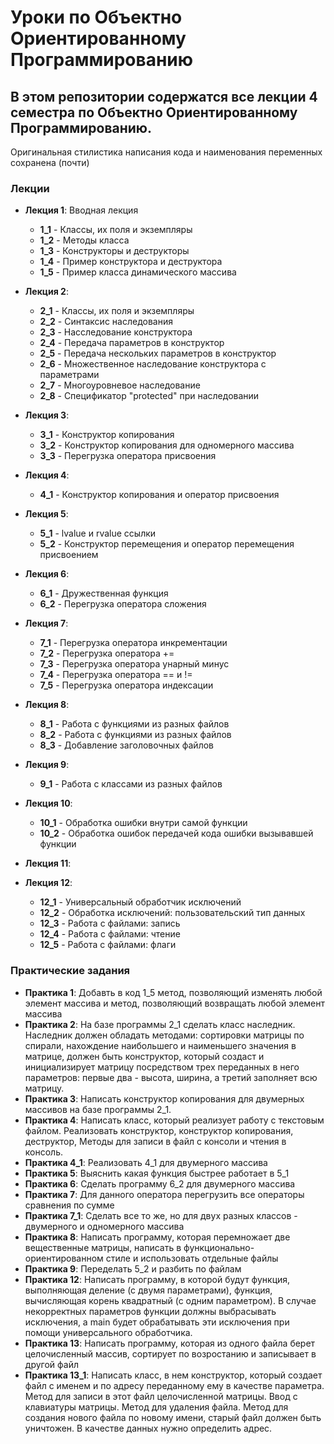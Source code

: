 # Уроки по Объектно Ориентированному Программированию

## В этом репозитории содержатся все лекции 4 семестра по Объектно Ориентированному Программированию.
 
Оригинальная стилистика написания кода и наименования переменных сохранена (почти)
 
 ### Лекции
 * **Лекция 1**: Вводная лекция
   * **1_1** - Классы, их поля и экземпляры
   * **1_2** - Методы класса 
   * **1_3** - Конструкторы и деструкторы
   * **1_4** - Пример конструктора и деструктора
   * **1_5** - Пример класса динамического массива
 * **Лекция 2**:
   * **2_1** - Классы, их поля и экземпляры
   * **2_2** - Синтаксис наследования
   * **2_3** - Насследование конструктора
   * **2_4** - Передача параметров в конструктор
   * **2_5** - Передача нескольких параметров в конструктор
   * **2_6** - Множественное наследование конструктора с параметрами
   * **2_7** - Многоуровневое наследование
   * **2_8** - Спецификатор "protected" при наследовании
 * **Лекция 3**:
   * **3_1** - Конструктор копирования
   * **3_2** - Конструктор копирования для одномерного массива
   * **3_3** - Перегрузка оператора присвоения
 * **Лекция 4**:
   * **4_1** - Конструктор копирования и оператор присвоения
 * **Лекция 5**:
   * **5_1** - lvalue и rvalue ссылки
   * **5_2** - Конструктор перемещения и оператор перемещения присвоением
 * **Лекция 6**:
   * **6_1** - Дружественная функция
   * **6_2** - Перегрузка оператора сложения
 * **Лекция 7**:
   * **7_1** - Перегрузка оператора инкрементации
   * **7_2** - Перегрузка оператора +=
   * **7_3** - Перегрузка оператора унарный минус
   * **7_4** - Перегрузка оператора == и !=
   * **7_5** - Перегрузка оператора индексации
 * **Лекция 8**:
   * **8_1** - Работа с функциями из разных файлов
   * **8_2** - Работа с функциями из разных файлов
   * **8_3** - Добавление заголовочных файлов
 * **Лекция 9**:
   * **9_1** - Работа с классами из разных файлов
 * **Лекция 10**:
   * **10_1** - Обработка ошибки внутри самой функции
   * **10_2** - Обработка ошибок передачей кода ошибки вызывавшей функции
 * **Лекция 11**:

 * **Лекция 12**:
   * **12_1** - Универсальный обработчик исключений
   * **12_2** - Обработка исключений: пользовательский тип данных
   * **12_3** - Работа с файлами: запись
   * **12_4** - Работа с файлами: чтение
   * **12_5** - Работа с файлами: флаги
 ### Практические задания
   * **Практика 1**: Добавть в код 1_5 метод, позволяющий изменять любой элемент массива и метод, позволяющий возвращать любой элемент массива
   * **Практика 2**: На базе программы 2_1 сделать класс наследник. Наследник должен обладать методами: сортировки матрицы по спирали, нахождение наибольшего и наименьшего значения в матрице, должен быть конструктор, который создаст и инициализирует матрицу посредством трех переданных в него параметров: первые два - высота, ширина, а третий заполняет всю матрицу.
   * **Практика 3**: Написать конструктор копирования для двумерных массивов на базе программы 2_1.
   * **Практика 4**: Написать класс, который реализует работу с текстовым файлом. Реализовать конструктор, конструктор копирования, деструктор, Методы для записи в файл с консоли и чтения в консоль. 
   * **Практика 4_1**: Реализовать 4_1 для двумерного массива
   * **Практика 5**: Выяснить какая функция быстрее работает в 5_1
   * **Практика 6**: Сделать программу 6_2 для двумерного массива
   * **Практика 7**: Для данного оператора перегрузить все операторы сравнения по сумме
   * **Практика 7_1**: Сделать все то же, но для двух разных классов - двумерного и одномерного массива
   * **Практика 8**: Написать программу, которая перемножает две вещественные матрицы, написать в функционально-ориентированном стиле и использовать отдельные файлы
   * **Практика 9**: Переделать 5_2 и разбить по файлам
   * **Практика 12**: Написать программу, в которой будут функция, выполняющая деление (с двумя параметрами), функция, вычисляющая корень квадратный (с одним параметром). В случае некорректных параметров функции должны выбрасывать исключения, а main будет обрабатывать эти исключения при помощи универсального обработчика.
   * **Практика 13**: Написать программу, которая из одного файла берет целочисленный массив, сортирует по возростанию и записывает в другой файл
   * **Практика 13_1**: Написать класс, в нем конструктор, который создает файл с именем и по адресу переданному ему в качестве параметра. Метод для записи в этот файл целочисленной матрицы. Ввод с клавиатуры матрицы. Метод для удаления файла. Метод для создания нового файла по новому имени, старый файл должен быть уничтожен. В качестве данных нужно определить адрес.
